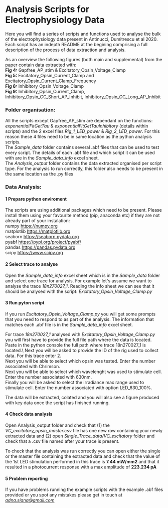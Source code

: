 # Analysis Scripts for Electrophysiology Data

<p>Here you will find a series of scripts and functions used to analyse the bulk of the electrophysiology data present in Antinucci, Dumitrescu et al 2020. Each script has an indepth README at the begining comprising a full description of the process of data extraction and analysis.

As an overview the following figures (both main and supplemental) from the paper contain data extracted with:\
**Fig 4:** Gapfree_AP_stim & Excitatory_Opsin_Voltage_Clamp\
**Fig 5:** Excitatory_Opsin_Current_Clamp and Excitatory_Opsin_Current_Clamp_Frequency\
**Fig 8:** Inhibitory_Opsin_Voltage_Clamp\
**Fig 9:** Inhibitory_Opsin_Current_Clamp, Inhibitory_Opsin_CC_Short_AP_Inhibit, Inhibitory_Opsin_CC_Long_AP_Inhibit

### Folder organisation:
All the scripts except Gapfree_AP_stim are dependant on the functions: *exponentialFitGetTau* & *exponentialFitGetTauInhibitory* (details within scripts) and the 2 excel files *Rig_1_LED_power* & *Rig_2_LED_power*. For this reason these 4 files need to be in same location as the python analysis scripts.\
The *Sample_data* folder contains several .abf files that can be used to test every script. The details of each .abf file and which script it can be used with are in the *Sample_data_info* excel sheet.\
The *Analysis_output* folder contains the data extracted organised per script type. For the analysis to run correctly, this folder also needs to be present in the same location as the .py files

### Data Analysis:

#### 1 Prepare python enviroment 
The scripts are using additional packages which need to be present. Please install them using your favourite method (pip, anaconda etc) if they are not already part of your instalation:\
numpy  https://numpy.org \
matplotlib https://matplotlib.org \
seaborn  https://seaborn.pydata.org \
pyabf  https://pypi.org/project/pyabf/ \
pandas https://pandas.pydata.org \
scipy https://www.scipy.org

#### 2 Select trace to analyse 
Open the *Sample_data_info* excel sheet which is in the *Sample_data* folder and select one trace for analysis. 
For example let's assume we want to analyse the trace *18n270027_1*. Reading the info sheet we can see that it should be analysed with the script: *Excitatory_Opsin_Voltage_Clamp.py* 

#### 3 Run pyton script 
If you run *Excitatory_Opsin_Voltage_Clamp.py* you will get some prompts that you need to respond to as part of the analysis. The information that matches each .abf file is in the *Sample_data_info* excel sheet. 

For trace *18n270027_1* analysed with *Excitatory_Opsin_Voltage_Clamp.py* you will first have to provide the full file path where the data is located. Paste in the python console the full path where trace 18n270027_1 is located.\ 
Next you will be asked to provide the ID of the rig used to collect data. For this trace enter 2.\
Next you will be able to select which opsin was tested. Enter the number associated with Chrimson.\
Next you will be able to select which wavelenght was used to stimulate cell. Enter the number associated with 630nm. \
Finally you will be asked to select the irradiance max range used to stimulate cell. Enter the number associated with option LED_630_100%. 

The data will be extracted, colated and you will also see a figure produced with key data once the script has finished running. 

#### 4 Check data analysis
Open Analysis_output folder and check that (1) the *VC_excitatory_opsin_master.csv* file has one new row containing your newly extracted data and (2) open *Single_Trace_data/VC_excitatory* folder and check that a .csv file named after your trace is present. 

To check that the analysis was run correctly you can open either the single or the master file containing the extracted data and check that the value of the 1st LED stimulation performed in this trace is **7.44 mW/mm2** and that it resulted in a photocurrent response with a max amplitude of **223.234 pA**

#### 5 Problem reporting 
If you have problems running the example scripts with the example .abf files provided or you spot any mistakes please get in touch at *adna.siana@gmail.com*
